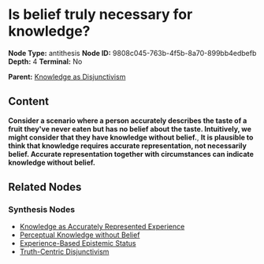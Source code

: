 # Is belief truly necessary for knowledge?

**Node Type:** antithesis
**Node ID:** 9808c045-763b-4f5b-8a70-899bb4edbefb
**Depth:** 4
**Terminal:** No

**Parent:** [Knowledge as Disjunctivism](knowledge-as-disjunctivism-synthesis-38694a52-6f2d-4997-bba8-8cf8097ee74e.md)

## Content

**Consider a scenario where a person accurately describes the taste of a fruit they've never eaten but has no belief about the taste. Intuitively, we might consider that they have knowledge without belief.**, **It is plausible to think that knowledge requires accurate representation, not necessarily belief. Accurate representation together with circumstances can indicate knowledge without belief.**

## Related Nodes

### Synthesis Nodes

- [Knowledge as Accurately Represented Experience](knowledge-as-accurately-represented-experience-synthesis-434a589e-5de4-44b7-8ac1-2e34784b9c89.md)
- [Perceptual Knowledge without Belief](perceptual-knowledge-without-belief-synthesis-251269d1-934d-4eeb-aa36-44a84bcf5b0d.md)
- [Experience-Based Epistemic Status](experience-based-epistemic-status-synthesis-5f4592e1-7391-4d86-962b-294fe0b0005a.md)
- [Truth-Centric Disjunctivism](truth-centric-disjunctivism-synthesis-4ee81a39-dc22-477d-8c0d-300dc50a6da6.md)
